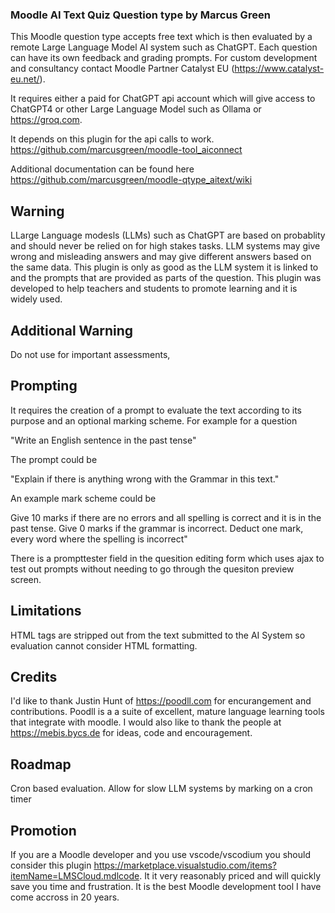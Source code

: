 ###  Moodle AI Text Quiz Question type by Marcus Green

This Moodle question type accepts free text which is then evaluated by a remote Large Language Model AI system such as ChatGPT. Each question can have its own feedback and grading prompts. For custom development and consultancy contact Moodle Partner Catalyst EU (https://www.catalyst-eu.net/).

It requires either a paid for ChatGPT api account which will give access to ChatGPT4 or 
other Large Language Model such as Ollama or https://groq.com.

It depends on this plugin for the api calls to work.
https://github.com/marcusgreen/moodle-tool_aiconnect

Additional documentation can be found here https://github.com/marcusgreen/moodle-qtype_aitext/wiki

## Warning
LLarge Language modesls (LLMs) such as ChatGPT are based on probablity and should never be relied on for high stakes tasks. LLM systems may give wrong and misleading answers and may give different answers based on the same data. This plugin is only as good as the LLM system it is linked to and the prompts that are provided as parts of the question.  This plugin was developed to help teachers and students to promote learning and it is widely used.

## Additional Warning

Do not use for important assessments,

## Prompting
It requires the creation of a prompt to evaluate the text according to its purpose and an optional marking scheme. For example for a question 

"Write an English sentence in the past tense"

The prompt could be

"Explain if there is anything wrong with the Grammar in this text."

An example mark scheme could be

Give 10 marks if there are no errors and all spelling is correct and it is in the past tense. Give 0 marks if the grammar is incorrect. Deduct one mark,  every word where the spelling is incorrect"

There is a prompttester field in the quesition editing form which uses ajax to test out prompts without needing to go through the quesiton preview screen.

## Limitations

HTML tags are stripped out from the text submitted to the AI System so evaluation cannot consider HTML formatting.

## Credits

I'd like to thank Justin Hunt of https://poodll.com for encurangement and contributions. Poodll is a a suite of excellent, mature language learning tools that integrate with moodle.
I would also like to thank the people at https://mebis.bycs.de for ideas, code and encouragement.

## Roadmap

Cron based evaluation. Allow for slow LLM systems by marking on a cron timer

## Promotion
If you are a Moodle developer and you use vscode/vscodium you should consider this plugin https://marketplace.visualstudio.com/items?itemName=LMSCloud.mdlcode.
It it very reasonably priced and will quickly save you time and frustration. It is the best Moodle development tool I have come accross in 20 years.

